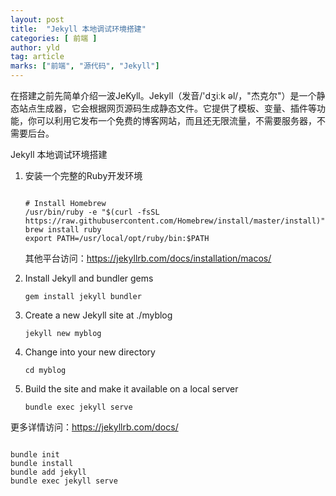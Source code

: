 ```yaml
---
layout: post
title:  "Jekyll 本地调试环境搭建"
categories: [ 前端 ]
author: yld
tag: article
marks: ["前端", "源代码", "Jekyll"]
---
```


<p>在搭建之前先简单介绍一波JeKyll。Jekyll（发音/'dʒiːk əl/，"杰克尔"）是一个静态站点生成器，它会根据网页源码生成静态文件。它提供了模板、变量、插件等功能，你可以利用它发布一个免费的博客网站，而且还无限流量，不需要服务器，不需要后台。</p>

<p>
Jekyll 本地调试环境搭建
</p>
<ol>

<li>
  <p>安装一个完整的Ruby开发环境<p>
<pre><code>
# Install Homebrew
/usr/bin/ruby -e "$(curl -fsSL https://raw.githubusercontent.com/Homebrew/install/master/install)"
brew install ruby
export PATH=/usr/local/opt/ruby/bin:$PATH
</code></pre>
  <p>其他平台访问：<a href="https://jekyllrb.com/docs/installation/macos/" target="blank">https://jekyllrb.com/docs/installation/macos/</a></p>
</li>

<li>Install Jekyll and bundler gems
<pre><code>gem install jekyll bundler</code></pre>
</li>

<li>Create a new Jekyll site at ./myblog
<pre><code>jekyll new myblog</code></pre>
</li>
<li>Change into your new directory
<pre><code>cd myblog</code></pre>
</li>
<li>Build the site and make it available on a local server
<pre><code>bundle exec jekyll serve</code></pre>
</li>

</ol>

<p>更多详情访问：<a href="https://jekyllrb.com/docs/" target="_blank">https://jekyllrb.com/docs/</a></p>
<pre><code>
bundle init
bundle install
bundle add jekyll
bundle exec jekyll serve
</code></pre>
